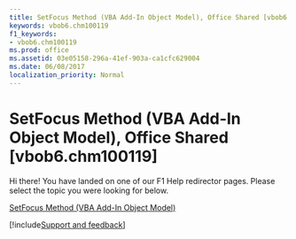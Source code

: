 ```yaml
---
title: SetFocus Method (VBA Add-In Object Model), Office Shared [vbob6.chm100119]
keywords: vbob6.chm100119
f1_keywords:
- vbob6.chm100119
ms.prod: office
ms.assetid: 03e05158-296a-41ef-903a-ca1cfc629004
ms.date: 06/08/2017
localization_priority: Normal
---
```



# SetFocus Method (VBA Add-In Object Model), Office Shared [vbob6.chm100119]

Hi there! You have landed on one of our F1 Help redirector pages. Please select the topic you were looking for below.

[SetFocus Method (VBA Add-In Object Model)](http://msdn.microsoft.com/library/408bf4f7-5b76-e9dc-de60-c076470f88f4%28Office.15%29.aspx)

[!include[Support and feedback](~/includes/feedback-boilerplate.md)]